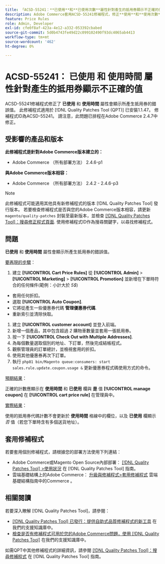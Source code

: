 ```yaml
---
title: 「ACSD-55241：**已使用**和**已使用次數**屬性針對產生的抵用券顯示不正確的值」
description: Adobe Commerce套用ACSD-55241修補程式，修正**使用**和**使用次數**屬性針對產生的抵用券顯示不正確值的問題
feature: Price Rules
role: Admin, Developer
exl-id: cfe0f8af-423a-4e12-a332-053392cbabed
source-git-commit: 5d0b4743fe49d22c099102490f93dc4065ab4413
workflow-type: tm+mt
source-wordcount: '462'
ht-degree: 0%

---
```


# ACSD-55241： **已使用** 和 **使用時間** 屬性針對產生的抵用券顯示不正確的值

ACSD-55241修補程式修正了 **已使用** 和 **使用時間** 屬性會顯示所產生抵用券的錯誤值。 此修補程式適用於 [!DNL Quality Patches Tool (QPT)] 已安裝1.1.47。 修補程式ID為ACSD-55241。 請注意，此問題已排程在Adobe Commerce 2.4.7中修正。

## 受影響的產品和版本

**此修補程式是針對Adobe Commerce版本建立的：**

* Adobe Commerce （所有部署方法） 2.4.6-p1

**與Adobe Commerce版本相容：**

* Adobe Commerce （所有部署方法） 2.4.2 - 2.4.6-p3

>[!NOTE]
>
>此修補程式可能適用其他具有新修補程式的版本 [!DNL Quality Patches Tool] 發行版本。 若要檢查修補程式是否與您的Adobe Commerce版本相容，請更新 `magento/quality-patches` 封裝至最新版本，並檢查 [[!DNL Quality Patches Tool]：搜尋修正程式頁面](https://experienceleague.adobe.com/tools/commerce-quality-patches/index.html). 使用修補程式ID作為搜尋關鍵字，以尋找修補程式。

## 問題

**已使用** 和 **使用時間** 屬性會顯示所產生抵用券的錯誤值。

<u>要再現的步驟</u>：

1. 建立 **[!UICONTROL Cart Price Rules]** 從 **[!UICONTROL Admin]** > **[!UICONTROL Marketing]** > **[!UICONTROL Promotion]** 並新增在下單時符合的任何條件(範例：小計大於 *5$*)

* 套用任何折扣。
* 選取 **[!UICONTROL Auto Coupon]**.
* 它將從產生一些優惠券代碼 **管理優惠券代碼**.
* 重新索引並清除快取。

1. 建立 **[!UICONTROL customer account]** 並登入前端。
1. 新增一個產品，其中包含超過 *2* 購物車數量並套用一張抵用券。
1. 按一下 **[!UICONTROL Check Out with Multiple Addresses]**.
1. 為每個數量選取個別的地址、下訂單，然後完成結帳程式。
1. 觀察管理員的訂單總計，並檢視套用的折扣。
1. 使用其他優惠券再次下訂單。
1. 執行 `php81 bin/Magento queue:consumers: start sales.rule.update.coupon.usage &` 更新優惠券程式碼使用方式的命令。

<u>預期結果</u>：

正確的計數應顯示在 **使用時間** 和 **已使用** 欄與 **是** 值 **[!UICONTROL manage coupon]** 在 **[!UICONTROL cart price rule]** 在管理員中。

<u>實際結果</u>：

使用的抵用券代碼計數不會更新於 **使用時間** 格線中的欄位，以及 **已使用** 欄顯示 *否* 值（若您下單時含有多個送貨地址）。

## 套用修補程式

若要套用個別修補程式，請根據您的部署方法使用下列連結：

* Adobe Commerce或Magento Open Source內部部署： [[!DNL Quality Patches Tool] >使用狀況](https://experienceleague.adobe.com/docs/commerce-operations/tools/quality-patches-tool/usage.html) 在 [!DNL Quality Patches Tool] 指南。
* 雲端基礎結構上的Adobe Commerce： [升級與修補程式>套用修補程式](https://experienceleague.adobe.com/docs/commerce-cloud-service/user-guide/develop/upgrade/apply-patches.html) 雲端基礎結構指南中的Commerce 。

## 相關閱讀

若要深入瞭解 [!DNL Quality Patches Tool]，請參閱：

* [[!DNL Quality Patches Tool] 已發行：提供自助式品質修補程式的新工具](/help/announcements/adobe-commerce-announcements/magento-quality-patches-released-new-tool-to-self-serve-quality-patches.md) 在我們的支援知識庫中。
* [檢查是否有修補程式可用於您的Adobe Commerce問題，使用 [!DNL Quality Patches Tool]](/help/support-tools/patches-available-in-qpt-tool/check-patch-for-magento-issue-with-magento-quality-patches.md) 在我們的支援知識庫中。

如需QPT中其他修補程式的詳細資訊，請參閱 [[!DNL Quality Patches Tool]：搜尋修補程式](https://experienceleague.adobe.com/tools/commerce-quality-patches/index.html) 在 [!DNL Quality Patches Tool] 指南。

